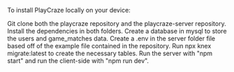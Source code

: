 
To install PlayCraze locally on your device:

Git clone both the playcraze repository and the playcraze-server repository.
Install the dependencies in both folders.
Create a database in mysql to store the users and game_matches data.
Create a .env in the server folder file based off of the example file contained in the repository.
Run npx knex migrate:latest to create the necessary tables.
Run the server with "npm start" and run the client-side with "npm run dev".
